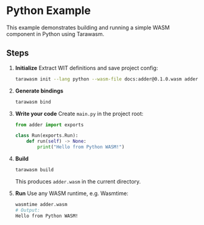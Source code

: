 # Python Example

This example demonstrates building and running a simple WASM component in Python using Tarawasm.

## Steps

1. **Initialize**
   Extract WIT definitions and save project config:

   ```bash
   tarawasm init --lang python --wasm-file docs:adder@0.1.0.wasm adder
   ```

2. **Generate bindings**

   ```bash
   tarawasm bind
   ```

3. **Write your code**
   Create `main.py` in the project root:

   ```python
   from adder import exports

   class Run(exports.Run):
       def run(self) -> None:
           print("Hello from Python WASM!")
   ```

4. **Build**

   ```bash
   tarawasm build
   ```

   This produces `adder.wasm` in the current directory.

5. **Run**
   Use any WASM runtime, e.g. Wasmtime:

   ```bash
   wasmtime adder.wasm
   # Output:
   Hello from Python WASM!
   ```
